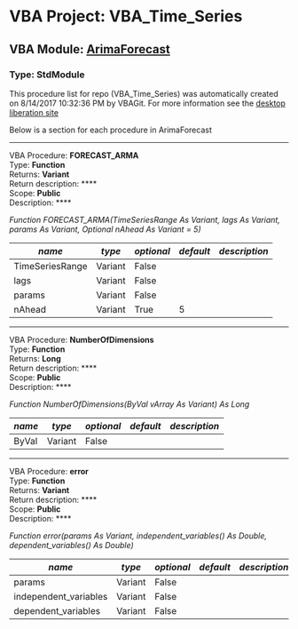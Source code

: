 # VBA Project: **VBA_Time_Series**
## VBA Module: **[ArimaForecast](/libraries/ArimaForecast.vba "source is here")**
### Type: StdModule  

This procedure list for repo (VBA_Time_Series) was automatically created on 8/14/2017 10:32:36 PM by VBAGit.
For more information see the [desktop liberation site](http://ramblings.mcpher.com/Home/excelquirks/drivesdk/gettinggithubready "desktop liberation")

Below is a section for each procedure in ArimaForecast

---
VBA Procedure: **FORECAST_ARMA**  
Type: **Function**  
Returns: **Variant**  
Return description: ****  
Scope: **Public**  
Description: ****  

*Function FORECAST_ARMA(TimeSeriesRange As Variant, lags As Variant, params As Variant, Optional nAhead As Variant = 5)*  

*name*|*type*|*optional*|*default*|*description*
---|---|---|---|---
TimeSeriesRange|Variant|False||
lags|Variant|False||
params|Variant|False||
nAhead|Variant|True| 5|


---
VBA Procedure: **NumberOfDimensions**  
Type: **Function**  
Returns: **Long**  
Return description: ****  
Scope: **Public**  
Description: ****  

*Function NumberOfDimensions(ByVal vArray As Variant) As Long*  

*name*|*type*|*optional*|*default*|*description*
---|---|---|---|---
ByVal|Variant|False||


---
VBA Procedure: **error**  
Type: **Function**  
Returns: **Variant**  
Return description: ****  
Scope: **Public**  
Description: ****  

*Function error(params As Variant, independent_variables() As Double, dependent_variables() As Double)*  

*name*|*type*|*optional*|*default*|*description*
---|---|---|---|---
params|Variant|False||
independent_variables|Variant|False||
dependent_variables|Variant|False||
